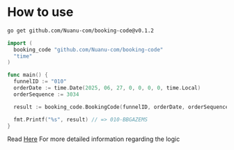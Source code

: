 # How to use
```sh
go get github.com/Nuanu-com/booking-code@v0.1.2
```

```go
import (
  booking_code "github.com/Nuanu-com/booking-code"
  "time"
)

func main() {
  funnelID := "010"
  orderDate := time.Date(2025, 06, 27, 0, 0, 0, 0, time.Local)
  orderSequence := 3034

  result := booking_code.BookingCode(funnelID, orderDate, orderSequence)

  fmt.Printf("%s", result) // => 010-BBGAZEMS
}
```

Read [Here](https://nuanu-team.monday.com/docs/2028089117) For more detailed information regarding the logic